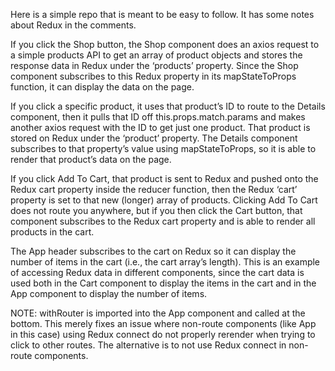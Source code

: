 Here is a simple repo that is meant to be easy to follow. It has some notes about Redux in the comments. 

If you click the Shop button, the Shop component does an axios request to a simple products API to get an array of product objects and stores the response data in Redux under the ‘products’ property. Since the Shop component subscribes to this Redux property in its mapStateToProps function, it can display the data on the page. 

If you click a specific product, it uses that product’s ID to route to the Details component, then it pulls that ID off this.props.match.params and makes another axios request with the ID to get just one product. That product is stored on Redux under the ‘product’ property. The Details component subscribes to that property’s value using mapStateToProps, so it is able to render that product’s data on the page. 

If you click Add To Cart, that product is sent to Redux and pushed onto the Redux cart property inside the reducer function, then the Redux ‘cart’ property is set to that new (longer) array of products. Clicking Add To Cart does not route you anywhere, but if you then click the Cart button, that component subscribes to the Redux cart property and is able to render all products in the cart.

The App header subscribes to the cart on Redux so it can display the number of items in the cart (i.e., the cart array’s length). This is an example of accessing Redux data in different components, since the cart data is used both in the Cart component to display the items in the cart and in the App component to display the number of items. 

NOTE: withRouter is imported into the App component and called at the bottom. This merely fixes an issue where non-route components (like App in this case) using Redux connect do not properly rerender when trying to click to other routes. The alternative is to not use Redux connect in non-route components.